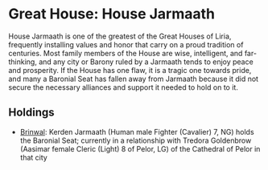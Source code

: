# Great House: House Jarmaath
House Jarmaath is one of the greatest of the Great Houses of Liria, frequently installing values and honor that carry on a proud tradition of centuries. Most family members of the House are wise, intelligent, and far-thinking, and any city or Barony ruled by a Jarmaath tends to enjoy peace and prosperity. If the House has one flaw, it is a tragic one towards pride, and many a Baronial Seat has fallen away from Jarmaath because it did not secure the necessary alliances and support it needed to hold on to it.

## Holdings
* [Brinwal](/Cities/Brinwal.md): Kerden Jarmaath (Human male Fighter (Cavalier) 7, NG) holds the Baronial Seat; currently in a relationship with Tredora Goldenbrow (Aasimar female Cleric (Light) 8 of Pelor, LG) of the Cathedral of Pelor in that city

